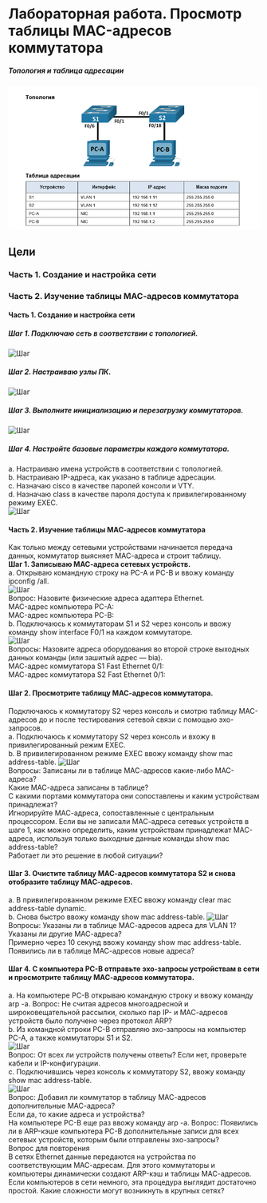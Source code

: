 
# Лабораторная работа. Просмотр таблицы MAC-адресов коммутатора  

##### Топология и  таблица адресации
![Шаг](https://github.com/Mr-Philip/-Otus-Network-Engineer-/blob/main/laboratory%20works/4.%D0%A1hannel%20level.%20ethernet/Pics/%D0%A2%D0%BE%D0%BF%D0%BE%D0%BB%D0%BE%D0%B3%D0%B8%D1%8F.png)
## Цели  
### Часть 1. Создание и настройка сети  
### Часть 2. Изучение таблицы МАС-адресов коммутатора  
  
#### Часть 1. Создание и настройка сети  
##### Шаг 1. Подключаю сеть в соответствии с топологией.  
![Шаг](https://github.com/Mr-Philip/-Otus-Network-Engineer-/blob/main/laboratory%20works/4.%D0%A1hannel%20level.%20ethernet/Pics/Step1.1.png)  
##### Шаг 2. Настраиваю узлы ПК.  
![Шаг](https://github.com/Mr-Philip/-Otus-Network-Engineer-/blob/main/laboratory%20works/4.%D0%A1hannel%20level.%20ethernet/Pics/Step1.2.png)  
##### Шаг 3. Выполните инициализацию и перезагрузку коммутаторов.  
![Шаг](https://github.com/Mr-Philip/-Otus-Network-Engineer-/blob/main/laboratory%20works/4.%D0%A1hannel%20level.%20ethernet/Pics/Step1.3.png)  
##### Шаг 4. Настройте базовые параметры каждого коммутатора.   
a.	Настраиваю имена устройств в соответствии с топологией.  
b.	Настраиваю IP-адреса, как указано в таблице адресации.  
c.	Назначаю cisco в качестве паролей консоли и VTY.  
d.	Назначаю class в качестве пароля доступа к привилегированному режиму EXEC.  
![Шаг](https://github.com/Mr-Philip/-Otus-Network-Engineer-/blob/main/laboratory%20works/4.%D0%A1hannel%20level.%20ethernet/Pics/Step1.4.png)  
#### Часть 2. Изучение таблицы МАС-адресов коммутатора  
Как только между сетевыми устройствами начинается передача данных, коммутатор выясняет МАС-адреса и строит таблицу.  
**Шаг 1. Записываю МАС-адреса сетевых устройств.**  
a.	Открываю командную строку на PC-A и PC-B и ввожу команду ipconfig /all.  
![Шаг](https://github.com/Mr-Philip/-Otus-Network-Engineer-/blob/main/laboratory%20works/4.%D0%A1hannel%20level.%20ethernet/Pics/Step2.1a.png)  
Вопрос: Назовите физические адреса адаптера Ethernet.  
MAC-адрес компьютера PC-A:  
MAC-адрес компьютера PC-B:  
b.	Подключаюсь к коммутаторам S1 и S2 через консоль и ввожу команду show interface F0/1 на каждом коммутаторе.  
![Шаг](https://github.com/Mr-Philip/-Otus-Network-Engineer-/blob/main/laboratory%20works/4.%D0%A1hannel%20level.%20ethernet/Pics/Step2.1b.png)  
Вопросы: Назовите адреса оборудования во второй строке выходных данных команды (или зашитый адрес — bia).  
МАС-адрес коммутатора S1 Fast Ethernet 0/1:  
МАС-адрес коммутатора S2 Fast Ethernet 0/1:  
#### Шаг 2. Просмотрите таблицу МАС-адресов коммутатора.  
Подключаюсь к коммутатору S2 через консоль и смотрю таблицу МАС-адресов до и после тестирования сетевой связи с помощью эхо-запросов.  
a.	Подключаюсь к коммутатору S2 через консоль и вхожу в привилегированный режим EXEC.  
b.	В привилегированном режиме EXEC ввожу команду show mac address-table. 
![Шаг](https://github.com/Mr-Philip/-Otus-Network-Engineer-/blob/main/laboratory%20works/4.%D0%A1hannel%20level.%20ethernet/Pics/Step2.2.png)  
Вопросы:
Записаны ли в таблице МАС-адресов какие-либо МАС-адреса?  
Какие МАС-адреса записаны в таблице?  
С какими портами коммутатора они сопоставлены и каким устройствам принадлежат?  
Игнорируйте МАС-адреса, сопоставленные с центральным процессором.
Если вы не записали МАС-адреса сетевых устройств в шаге 1, как можно определить, каким устройствам принадлежат МАС-адреса, используя только выходные данные команды show mac address-table?  
Работает ли это решение в любой ситуации?  
#### Шаг 3. Очистите таблицу МАС-адресов коммутатора S2 и снова отобразите таблицу МАС-адресов.
a.	В привилегированном режиме EXEC ввожу команду clear mac address-table dynamic.  
b.	Снова быстро ввожу команду show mac address-table.
![Шаг](https://github.com/Mr-Philip/-Otus-Network-Engineer-/blob/main/laboratory%20works/4.%D0%A1hannel%20level.%20ethernet/Pics/Step3.png)  
Вопросы:
Указаны ли в таблице МАС-адресов адреса для VLAN 1?  
Указаны ли другие МАС-адреса?  
Примерно через 10 секунд ввожу команду show mac address-table. Появились ли в таблице МАС-адресов новые адреса?  
#### Шаг 4. С компьютера PC-B отправьте эхо-запросы устройствам в сети и просмотрите таблицу МАС-адресов коммутатора.
a.	На компьютере PC-B открываю командную строку и ввожу команду arp -a.
Вопрос: Не считая адресов многоадресной и широковещательной рассылки, сколько пар IP- и МАС-адресов устройств было получено через протокол ARP?  
b.	Из командной строки PC-B отправляю эхо-запросы на компьютер PC-A, а также коммутаторы S1 и S2.  
![Шаг](https://github.com/Mr-Philip/-Otus-Network-Engineer-/blob/main/laboratory%20works/4.%D0%A1hannel%20level.%20ethernet/Pics/Step4.ab.png)  
Вопрос: От всех ли устройств получены ответы? Если нет, проверьте кабели и IP-конфигурации.  
c.	Подключившись через консоль к коммутатору S2, ввожу команду show mac address-table.  
![Шаг](https://github.com/Mr-Philip/-Otus-Network-Engineer-/blob/main/laboratory%20works/4.%D0%A1hannel%20level.%20ethernet/Pics/Step4.c.png)  
Вопрос: Добавил ли коммутатор в таблицу МАС-адресов дополнительные МАС-адреса?  
Если да, то какие адреса и устройства?  
На компьютере PC-B еще раз ввожу команду arp -a.
Вопрос: Появились ли в ARP-кэше компьютера PC-B дополнительные записи для всех сетевых устройств, которым были отправлены эхо-запросы?  
	Вопрос для повторения  
В сетях Ethernet данные передаются на устройства по соответствующим МАС-адресам. Для этого коммутаторы и компьютеры динамически создают ARP-кэш и таблицы МАС-адресов. Если компьютеров в сети немного, эта процедура выглядит достаточно простой. Какие сложности могут возникнуть в крупных сетях?  
